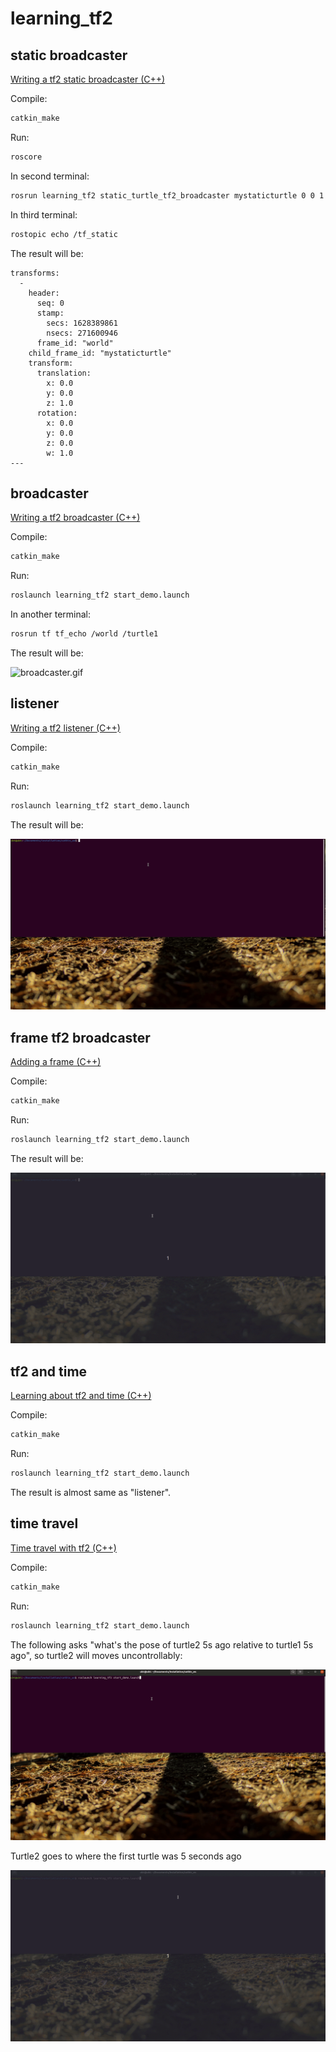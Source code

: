 # learning_tf2

## static broadcaster
[Writing a tf2 static broadcaster (C++)](http://wiki.ros.org/tf2/Tutorials/Writing%20a%20tf2%20static%20broadcaster%20%28C%2B%2B%29)

Compile:
```sh
catkin_make
```

Run:

```sh
roscore
```
In second terminal:
```sh
rosrun learning_tf2 static_turtle_tf2_broadcaster mystaticturtle 0 0 1 0 0 0
```
In third terminal:
```sh
rostopic echo /tf_static
```

The result will be:

```
transforms: 
  - 
    header: 
      seq: 0
      stamp: 
        secs: 1628389861
        nsecs: 271600946
      frame_id: "world"
    child_frame_id: "mystaticturtle"
    transform: 
      translation: 
        x: 0.0
        y: 0.0
        z: 1.0
      rotation: 
        x: 0.0
        y: 0.0
        z: 0.0
        w: 1.0
---
```

## broadcaster
[Writing a tf2 broadcaster (C++)](http://wiki.ros.org/tf2/Tutorials/Writing%20a%20tf2%20broadcaster%20%28C%2B%2B%29)

Compile:
```sh
catkin_make
```

Run:
```sh
roslaunch learning_tf2 start_demo.launch
```
In another terminal:
```sh
rosrun tf tf_echo /world /turtle1
```

The result will be:

![broadcaster.gif](broadcaster.gif)

## listener
[Writing a tf2 listener (C++)](http://wiki.ros.org/tf2/Tutorials/Writing%20a%20tf2%20listener%20%28C%2B%2B%29)

Compile:
```sh
catkin_make
```

Run:
```sh
roslaunch learning_tf2 start_demo.launch
```

The result will be:

![listener.gif](listener.gif)

## frame tf2 broadcaster
[Adding a frame (C++)](http://wiki.ros.org/tf2/Tutorials/Adding%20a%20frame%20%28C%2B%2B%29)

Compile:
```sh
catkin_make
```

Run:
```sh
roslaunch learning_tf2 start_demo.launch
```

The result will be:

![frame_tf2_broadcaster.gif](frame_tf2_broadcaster.gif)

## tf2 and time

[Learning about tf2 and time (C++)](http://wiki.ros.org/tf2/Tutorials/tf2%20and%20time%20%28C%2B%2B%29)


Compile:
```sh
catkin_make
```

Run:
```sh
roslaunch learning_tf2 start_demo.launch
```

The result is almost same as "listener".

## time travel

[Time travel with tf2 (C++)](http://wiki.ros.org/tf2/Tutorials/Time%20travel%20with%20tf2%20%28C%2B%2B%29)

Compile:
```sh
catkin_make
```

Run:
```sh
roslaunch learning_tf2 start_demo.launch
```

The following asks "what's the pose of turtle2 5s ago relative to turtle1 5s ago", so turtle2 will moves uncontrollably:

![time_travel_uncontrol.gif](time_travel_uncontrol.gif)

Turtle2 goes to where the first turtle was 5 seconds ago 

![time_travel.gif](time_travel.gif)

